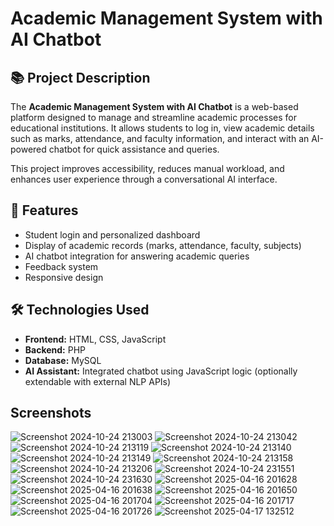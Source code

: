 # Academic Management System with AI Chatbot

## 📚 Project Description

The **Academic Management System with AI Chatbot** is a web-based platform designed to manage and streamline academic processes for educational institutions. It allows students to log in, view academic details such as marks, attendance, and faculty information, and interact with an AI-powered chatbot for quick assistance and queries.

This project improves accessibility, reduces manual workload, and enhances user experience through a conversational AI interface.

## 🚀 Features

- Student login and personalized dashboard
- Display of academic records (marks, attendance, faculty, subjects)
- AI chatbot integration for answering academic queries
- Feedback system
- Responsive design

## 🛠 Technologies Used

- **Frontend:** HTML, CSS, JavaScript
- **Backend:** PHP
- **Database:** MySQL
- **AI Assistant:** Integrated chatbot using JavaScript logic (optionally extendable with external NLP APIs)

## Screenshots

![Screenshot 2024-10-24 213003](https://github.com/user-attachments/assets/99b422ae-57fe-42f5-ae52-2f7e59b44aee)
![Screenshot 2024-10-24 213042](https://github.com/user-attachments/assets/0f9b3989-d77b-435f-a780-e5424f140b75)
![Screenshot 2024-10-24 213119](https://github.com/user-attachments/assets/0c1c71cf-4fcc-4c58-8c8b-b56e53005097)
![Screenshot 2024-10-24 213140](https://github.com/user-attachments/assets/11ef3cf1-9e71-4ee8-a93f-6a79f10e7679)
![Screenshot 2024-10-24 213149](https://github.com/user-attachments/assets/ad29ebad-6277-493c-bf4f-efdb7f4d26d6)
![Screenshot 2024-10-24 213158](https://github.com/user-attachments/assets/3c6d692b-8363-4a60-a98a-1b105123753f)
![Screenshot 2024-10-24 213206](https://github.com/user-attachments/assets/e556b984-56a6-42f7-9499-4f1a5070e7c1)
![Screenshot 2024-10-24 231551](https://github.com/user-attachments/assets/974785a1-dfd0-4aa1-9aad-ee842677b00c)
![Screenshot 2024-10-24 231630](https://github.com/user-attachments/assets/89cf7bb8-2b95-4af3-8b53-a25b1d5d835b)
![Screenshot 2025-04-16 201628](https://github.com/user-attachments/assets/03748616-4f7e-4f16-99c9-76dcff8be912)
![Screenshot 2025-04-16 201638](https://github.com/user-attachments/assets/5dc288a6-115e-494f-b28e-31470ec73995)
![Screenshot 2025-04-16 201650](https://github.com/user-attachments/assets/efaf0a7b-612d-467f-9950-c7d5fe81f997)
![Screenshot 2025-04-16 201704](https://github.com/user-attachments/assets/81d18532-21c7-42cc-bfc5-2a694ef9e49a)
![Screenshot 2025-04-16 201717](https://github.com/user-attachments/assets/318ecc3e-06d0-4299-aec4-dc46b4a3dbf9)
![Screenshot 2025-04-16 201726](https://github.com/user-attachments/assets/b817c422-c278-4435-acbe-995d587dc1b5)
![Screenshot 2025-04-17 132512](https://github.com/user-attachments/assets/46e8dbdb-a53b-4711-870f-82c4996d6669)





